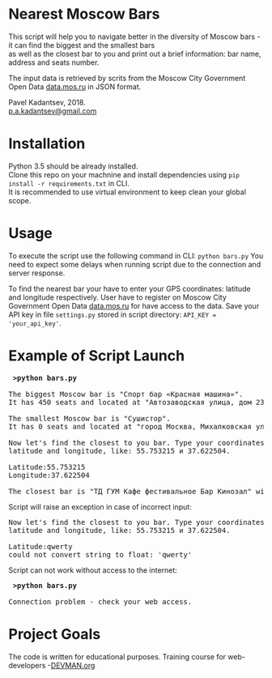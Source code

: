 # Nearest Moscow Bars

This script will help you to navigate better in the diversity of Moscow bars - it can find the biggest and the smallest bars <br />
as well as the closest bar to you and print out a brief information: bar name, address and seats number.

The input data is retrieved by scrits from the Moscow City Government Open Data [data.mos.ru](https://data.mos.ru/) in JSON format.


Pavel Kadantsev, 2018. <br/>
p.a.kadantsev@gmail.com


# Installation

Python 3.5 should be already installed. <br />
Clone this repo on your machnine and install dependencies using ```pip install -r requirements.txt``` in CLI. <br />
It is recommended to use virtual environment to keep clean your global scope.


# Usage

To execute the script use the following command in CLI: ```python bars.py```
You need to expect some delays when running script due to the connection and server response.

To find the nearest bar your have to enter your GPS coordinates: latitude and longitude respectively.
User have to register on Moscow City Government Open Data [data.mos.ru](https://data.mos.ru/) for have access to the data.
Save your API key in file ```settings.py``` stored in script directory: ```API_KEY = 'your_api_key'```.


# Example of Script Launch

<pre>
<b> >python bars.py </b>

The biggest Moscow bar is "Спорт бар «Красная машина»".
It has 450 seats and located at "Автозаводская улица, дом 23, строение 1".

The smallest Moscow bar is "Сушистор".
It has 0 seats and located at "город Москва, Михалковская улица, дом 8".

Now let's find the closest to you bar. Type your coordinates -
latitude and longitude, like: 55.753215 и 37.622504.

Latitude:55.753215
Longitude:37.622504

The closest bar is "ТД ГУМ Кафе фестивальное Бар Кинозал" with 40 seats. Address: "город Москва, Красная площадь, дом 3".
</pre>


Script will raise an exception in case of incorrect input:

<pre>
Now let's find the closest to you bar. Type your coordinates -
latitude and longitude, like: 55.753215 и 37.622504.

Latitude:qwerty
could not convert string to float: 'qwerty'
</pre>


Script can not work without access to the internet:

<pre>
<b> >python bars.py </b>

Connection problem - check your web access.
</pre>


# Project Goals

The code is written for educational purposes. Training course for web-developers -[DEVMAN.org](https://devman.org)
